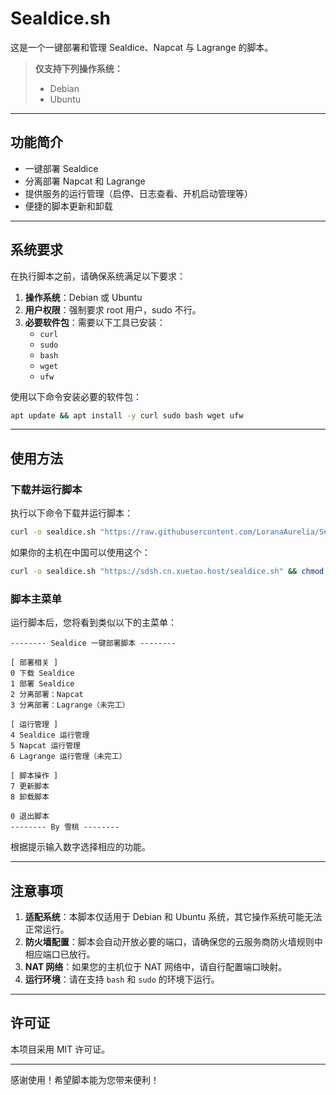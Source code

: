 # Sealdice.sh

这是一个一键部署和管理 Sealdice、Napcat 与 Lagrange 的脚本。

> **仅支持下列操作系统：**
>
> - Debian
> - Ubuntu

---

## 功能简介

- 一键部署 Sealdice
- 分离部署 Napcat 和 Lagrange
- 提供服务的运行管理（启停、日志查看、开机启动管理等）
- 便捷的脚本更新和卸载

---

## 系统要求

在执行脚本之前，请确保系统满足以下要求：

1. **操作系统**：Debian 或 Ubuntu
2. **用户权限**：强制要求 root 用户，sudo 不行。
3. **必要软件包**：需要以下工具已安装：
    - `curl`
    - `sudo`
    - `bash`
    - `wget`
    - `ufw`

使用以下命令安装必要的软件包：

```bash
apt update && apt install -y curl sudo bash wget ufw
```

---

## 使用方法

### 下载并运行脚本

执行以下命令下载并运行脚本：
```bash
curl -o sealdice.sh "https://raw.githubusercontent.com/LoranaAurelia/Sealdice.sh/refs/heads/main/sealdice.sh" && chmod +x sealdice.sh && ./sealdice.sh
```
如果你的主机在中国可以使用这个：
```bash
curl -o sealdice.sh "https://sdsh.cn.xuetao.host/sealdice.sh" && chmod +x sealdice.sh && ./sealdice.sh
```

### 脚本主菜单

运行脚本后，您将看到类似以下的主菜单：

```plaintext
-------- Sealdice 一键部署脚本 --------

[ 部署相关 ]
0 下载 Sealdice
1 部署 Sealdice
2 分离部署：Napcat
3 分离部署：Lagrange（未完工）

[ 运行管理 ]
4 Sealdice 运行管理
5 Napcat 运行管理
6 Lagrange 运行管理（未完工）

[ 脚本操作 ]
7 更新脚本
8 卸载脚本

0 退出脚本
-------- By 雪桃 --------
```

根据提示输入数字选择相应的功能。

---

## 注意事项

1. **适配系统**：本脚本仅适用于 Debian 和 Ubuntu 系统，其它操作系统可能无法正常运行。
2. **防火墙配置**：脚本会自动开放必要的端口，请确保您的云服务商防火墙规则中相应端口已放行。
3. **NAT 网络**：如果您的主机位于 NAT 网络中，请自行配置端口映射。
4. **运行环境**：请在支持 `bash` 和 `sudo` 的环境下运行。

---

## 许可证

本项目采用 MIT 许可证。

---

感谢使用！希望脚本能为您带来便利！
